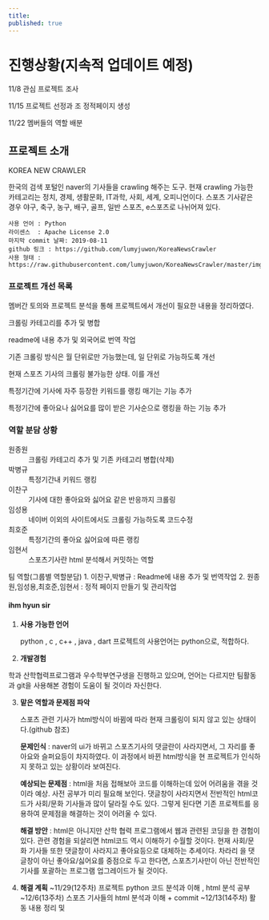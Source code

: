 ```yaml
---
title: 
published: true
---
```


# [](#header-1)진행상황(지속적 업데이트 예정)
11/8 관심 프로젝트 조사

11/15 프로젝트 선정과 조 정적페이지 생성

11/22 멤버들의 역할 배분



## [](#header-2)프로젝트 소개

  KOREA NEW CRAWLER
   
   한국의 검색 포털인 naver의 기사들을 crawling 해주는 도구.
   현재 crawling 가능한 카테고리는 정치, 경제, 생활문화, IT과학, 사회, 세계, 오피니언이다.
    스포츠 기사같은 경우 야구, 축구, 농구, 배구, 골프, 일반 스포츠, e스포츠로 나뉘어져 있다.
    
    사용 언어 : Python
    라이센스  : Apache License 2.0
    마지막 commit 날짜: 2019-08-11
    github 링크 : https://github.com/lumyjuwon/KoreaNewsCrawler
    사용 형태 : https://raw.githubusercontent.com/lumyjuwon/KoreaNewsCrawler/master/img/article_result.PNG
    
### [](#header-3)프로젝트 개선 목록
 멤버간 토의와 프로젝트 분석을 통해 프로젝트에서 개선이 필요한 내용을 정리하였다.
 
 크롤링 카테고리를 추가 및 병합
 
 readme에  내용 추가 및 외국어로 번역 작업
 
 기존 크롤링 방식은 월 단위로만 가능했는데, 일 단위로 가능하도록 개선
 
 현재 스포츠 기사의 크롤링 불가능한 상태. 이를 개선
 
 특정기간에 기사에 자주 등장한 키워드를 랭킹 매기는 기능 추가
 
 특정기간에 좋아요나 싫어요를 많이 받은 기사순으로 랭킹을 하는 기능 추가
    

### [](#header-4)역할 분담 상황
<dl>
<dt>원종원</dt>
<dd>크롤링 카테고리 추가 및 기존 카테고리 병합(삭제)</dd>
<dt>박병규</dt>
<dd>특정기간내 키워드 랭킹</dd>
<dt>이찬구</dt>
<dd>기사에 대한 좋아요와 싫어요 같은 반응까지 크롤링</dd>
<dt>임성용</dt>
<dd>네이버 이외의 사이트에서도 크롤링 가능하도록 코드수정 </dd>
<dt>최호준</dt>
<dd>특정기간의 좋아요 싫어요에 따른 랭킹</dd>
<dt>임현서</dt>
<dd>스포츠기사란 html 분석해서 커밋하는 역할</dd>
</dl>
팀 역할(그룹별 역할분담)
1. 이찬구,박병규  : Readme에 내용 추가 및 번역작업 
2. 원종원,임성용,최호준,임현서  : 정적 페이지 만들기 및 관리작업 

#### [](#header-5)ihm hyun sir

1. **사용 가능한 언어** 

   python , c , c++ , java , dart  프로젝트의 사용언어는 python으로, 적합하다.
2. **개발경험**

  학과 산학협력프로그램과 우수학부연구생을 진행하고 있으며, 언어는 다르지만 팀활동과 git을 사용해본 경험이 도움이 될 것이라 자신한다.
  
3. **맡은 역할과 문제점 파악** 

   스포츠 관련 기사가 html방식이 바뀜에 따라 현재 크롤링이 되지 않고 있는 상태이다.(github 참조)
   
   **문제인식** : naver의 ui가 바뀌고 스포츠기사의 댓글란이 사라지면서, 그 자리를 좋아요와 슬퍼요등이 차지하였다. 이 과정에서 바뀐 html방식을 현 프로젝트가 인식하지 못하고 있는 상황이라 보여진다.
                  
   **예상되는 문제점** : html을 처음 접해보아 코드를 이해하는데 있어 어려움을 겪을 것이라 예상. 사전 공부가 미리 필요해 보인다. 댓글창이 사라지면서 전반적인 html코드가 사회/문화 기사들과 많이 달라질 수도 있다. 그렇게 된다면 기존 프로젝트를 응용하여 문제점을 해결하는 것이 어려울 수 있다.
                    
   **해결 방안** : html은 아니지만 산학 협력 프로그램에서 웹과 관련된 코딩을 한 경험이 있다. 관련 경험을 되살리면 html코드 역시 이해하기 수월할 것이다. 현재 사회/문화 기사들 또한 댓글창이 사라지고 좋아요등으로 대체하는 추세이다. 차라리 을 댓글창이 아닌 좋아요/싫어요를 중점으로 두고 한다면, 스포츠기사만이 아닌 전반적인 기사를 포괄하는 프로그램 업그레이드가 될 것이다.

4. **해결 계획**
    ~11/29(12주차) 프로젝트 python 코드 분석과 이해 , html 분석 공부
    ~12/6(13주차) 스포츠 기사들의 html 분석과 이해 + commit
    ~12/13(14주차) 활동 내용 정리 및  
    

